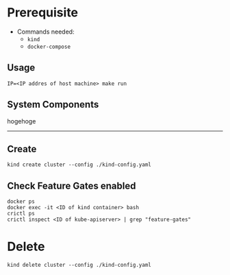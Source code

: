 # Prerequisite

- Commands needed:
  - `kind`
  - `docker-compose`

## Usage
```
IP=<IP addres of host machine> make run
```

## System Components
hogehoge

---

## Create
```
kind create cluster --config ./kind-config.yaml
```

## Check Feature Gates enabled
```
docker ps
docker exec -it <ID of kind container> bash
crictl ps
crictl inspect <ID of kube-apiserver> | grep "feature-gates"
```

# Delete
```
kind delete cluster --config ./kind-config.yaml
```

